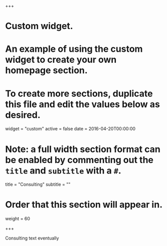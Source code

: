 +++
# Custom widget.
# An example of using the custom widget to create your own homepage section.
# To create more sections, duplicate this file and edit the values below as desired.
widget = "custom"
active = false
date = 2016-04-20T00:00:00

# Note: a full width section format can be enabled by commenting out the `title` and `subtitle` with a `#`.
title = "Consulting"
subtitle = ""

# Order that this section will appear in.
weight = 60

+++




Consulting text eventually
